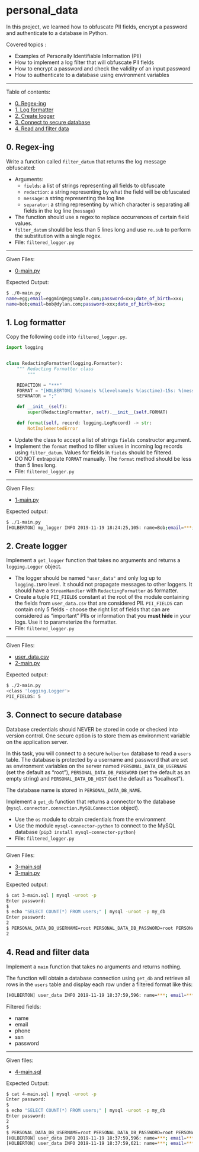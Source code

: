 # personal_data
In this project, we learned how to obfuscate PII fields, encrypt a password and authenticate to a database in Python.

Covered topics :
- Examples of Personally Identifiable Information (PII)
- How to implement a log filter that will obfuscate PII fields
- How to encrypt a password and check the validity of an input password
- How to authenticate to a database using environment variables

---
Table of contents:
- [0. Regex-ing](#0-regex-ing)
- [1. Log formatter](#1-log-formatter)
- [2. Create logger](#2-create-logger)
- [3. Connect to secure database](#3-connect-to-secure-database)
- [4. Read and filter data](#4-read-and-filter-data)

## 0. Regex-ing
Write a function called `filter_datum` that returns the log message obfuscated:

- Arguments:
    - `fields`: a list of strings representing all fields to obfuscate
    - `redaction`: a string representing by what the field will be obfuscated
    - `message`: a string representing the log line
    - `separator`: a string representing by which character is separating all fields in the log line (`message`)
- The function should use a regex to replace occurrences of certain field values.
- `filter_datum` should be less than 5 lines long and use `re.sub` to perform the substitution with a single regex.
- File: `filtered_logger.py`

---

Given Files:
- [0-main.py](0-main.py)

Expected Output:
```sh
$ ./0-main.py
name=egg;email=eggmin@eggsample.com;password=xxx;date_of_birth=xxx;
name=bob;email=bob@dylan.com;password=xxx;date_of_birth=xxx;
```

## 1. Log formatter
Copy the following code into `filtered_logger.py`.

```py
import logging


class RedactingFormatter(logging.Formatter):
    """ Redacting Formatter class
        """

    REDACTION = "***"
    FORMAT = "[HOLBERTON] %(name)s %(levelname)s %(asctime)-15s: %(message)s"
    SEPARATOR = ";"

    def __init__(self):
        super(RedactingFormatter, self).__init__(self.FORMAT)

    def format(self, record: logging.LogRecord) -> str:
        NotImplementedError
```

- Update the class to accept a list of strings `fields` constructor argument.
- Implement the `format` method to filter values in incoming log records using `filter_datum`. Values for fields in `fields` should be filtered.
- DO NOT extrapolate `FORMAT` manually. The `format` method should be less than 5 lines long.
- File: `filtered_logger.py`

---
Given Files:
- [1-main.py](1-main.py)

Expected output:
```sh
$ ./1-main.py
[HOLBERTON] my_logger INFO 2019-11-19 18:24:25,105: name=Bob;email=***;ssn=***;password=***;
```

## 2. Create logger
Implement a `get_logger` function that takes no arguments and returns a `logging.Logger` object.

- The logger should be named `"user_data"` and only log up to `logging.INFO` level. It should not propagate messages to other loggers. It should have a `StreamHandler` with `RedactingFormatter` as formatter.
- Create a tuple `PII_FIELDS` constant at the root of the module containing the fields from `user_data.csv` that are considered PII. `PII_FIELDS` can contain only 5 fields - choose the right list of fields that can are considered as “important” PIIs or information that you **must hide** in your logs. Use it to parameterize the formatter.
- File: `filtered_logger.py`

---
Given Files: 
- [user_data.csv](user_data.csv)
- [2-main.py](2-main.py)

Expected output:
```sh
$ ./2-main.py
<class 'logging.Logger'>
PII_FIELDS: 5
```

## 3. Connect to secure database
Database credentials should NEVER be stored in code or checked into version control. One secure option is to store them as environment variable on the application server.

In this task, you will connect to a secure `holberton` database to read a `users` table. The database is protected by a username and password that are set as environment variables on the server named `PERSONAL_DATA_DB_USERNAME` (set the default as “root”), `PERSONAL_DATA_DB_PASSWORD` (set the default as an empty string) and `PERSONAL_DATA_DB_HOST` (set the default as “localhost”).

The database name is stored in `PERSONAL_DATA_DB_NAME`.

Implement a `get_db` function that returns a connector to the database (`mysql.connector.connection.MySQLConnection` object).
- Use the `os` module to obtain credentials from the environment
- Use the module `mysql-connector-python` to connect to the MySQL database (`pip3 install mysql-connector-python`)
- File: `filtered_logger.py`

---
Given Files:
- [3-main.sql](3-main.sql)
- [3-main.py](3-main.py)

Expected output:
```sh
$ cat 3-main.sql | mysql -uroot -p
Enter password: 
$
$ echo "SELECT COUNT(*) FROM users;" | mysql -uroot -p my_db
Enter password: 
2
$ PERSONAL_DATA_DB_USERNAME=root PERSONAL_DATA_DB_PASSWORD=root PERSONAL_DATA_DB_HOST=localhost PERSONAL_DATA_DB_NAME=my_db ./3-main.py
2
```

## 4. Read and filter data
Implement a `main` function that takes no arguments and returns nothing.

The function will obtain a database connection using `get_db` and retrieve all rows in the `users` table and display each row under a filtered format like this:
```sh
[HOLBERTON] user_data INFO 2019-11-19 18:37:59,596: name=***; email=***; phone=***; ssn=***; password=***; ip=e848:e856:4e0b:a056:54ad:1e98:8110:ce1b; last_login=2019-11-14T06:16:24; user_agent=Mozilla/5.0 (compatible; MSIE 9.0; Windows NT 6.1; WOW64; Trident/5.0; KTXN);
```

Filtered fields:
- name
- email
- phone
- ssn
- password

---
Given files:
- [4-main.sql](4-main.sql)

Expected Output:
```sh
$ cat 4-main.sql | mysql -uroot -p
Enter password: 
$ 
$ echo "SELECT COUNT(*) FROM users;" | mysql -uroot -p my_db
Enter password: 
2
$ 
$ PERSONAL_DATA_DB_USERNAME=root PERSONAL_DATA_DB_PASSWORD=root PERSONAL_DATA_DB_HOST=localhost PERSONAL_DATA_DB_NAME=my_db ./filtered_logger.py
[HOLBERTON] user_data INFO 2019-11-19 18:37:59,596: name=***; email=***; phone=***; ssn=***; password=***; ip=60ed:c396:2ff:244:bbd0:9208:26f2:93ea; last_login=2019-11-14 06:14:24; user_agent=Mozilla/5.0 (Windows NT 10.0; Win64; x64) AppleWebKit/537.36 (KHTML, like Gecko) Chrome/74.0.3729.157 Safari/537.36;
[HOLBERTON] user_data INFO 2019-11-19 18:37:59,621: name=***; email=***; phone=***; ssn=***; password=***; ip=f724:c5d1:a14d:c4c5:bae2:9457:3769:1969; last_login=2019-11-14 06:16:19; user_agent=Mozilla/5.0 (Linux; U; Android 4.1.2; de-de; GT-I9100 Build/JZO54K) AppleWebKit/534.30 (KHTML, like Gecko) Version/4.0 Mobile Safari/534.30;
```